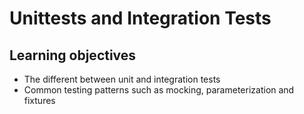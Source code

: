 # Unittests and Integration Tests

## Learning objectives

- The different between unit and integration tests
- Common testing patterns such as mocking, parameterization and fixtures
